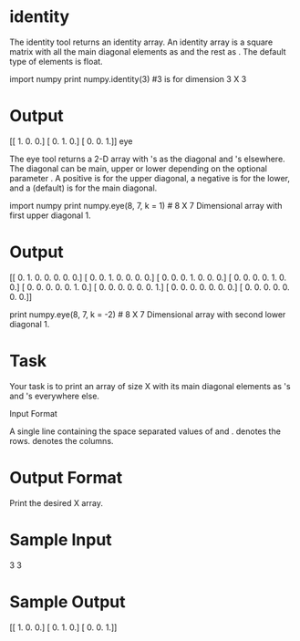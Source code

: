 # identity

The identity tool returns an identity array. An identity array is a square matrix with all the main diagonal elements as  and the rest as . The default type of elements is float.

import numpy
print numpy.identity(3) #3 is for  dimension 3 X 3

# Output
[[ 1.  0.  0.]
 [ 0.  1.  0.]
 [ 0.  0.  1.]]
eye

The eye tool returns a 2-D array with 's as the diagonal and 's elsewhere. The diagonal can be main, upper or lower depending on the optional parameter . A positive  is for the upper diagonal, a negative  is for the lower, and a   (default) is for the main diagonal.

import numpy
print numpy.eye(8, 7, k = 1)    # 8 X 7 Dimensional array with first upper diagonal 1.

# Output
[[ 0.  1.  0.  0.  0.  0.  0.]
 [ 0.  0.  1.  0.  0.  0.  0.]
 [ 0.  0.  0.  1.  0.  0.  0.]
 [ 0.  0.  0.  0.  1.  0.  0.]
 [ 0.  0.  0.  0.  0.  1.  0.]
 [ 0.  0.  0.  0.  0.  0.  1.]
 [ 0.  0.  0.  0.  0.  0.  0.]
 [ 0.  0.  0.  0.  0.  0.  0.]]

print numpy.eye(8, 7, k = -2)   # 8 X 7 Dimensional array with second lower diagonal 1.

# Task

Your task is to print an array of size X with its main diagonal elements as 's and 's everywhere else.

Input Format

A single line containing the space separated values of  and .
 denotes the rows.
 denotes the columns.

# Output Format

Print the desired X array.

# Sample Input

3 3

# Sample Output

[[ 1.  0.  0.]
 [ 0.  1.  0.]
 [ 0.  0.  1.]]
